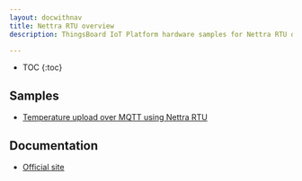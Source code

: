 ```yaml
---
layout: docwithnav
title: Nettra RTU overview
description: ThingsBoard IoT Platform hardware samples for Nettra RTU devices.

---
```


* TOC
{:toc}

## Samples

 - [Temperature upload over MQTT using Nettra RTU](/thingsboard-learning/docs/samples/nettrartu+/rtu_temp_sensor/)

## Documentation

 - [Official site](https://nettra.tech)
